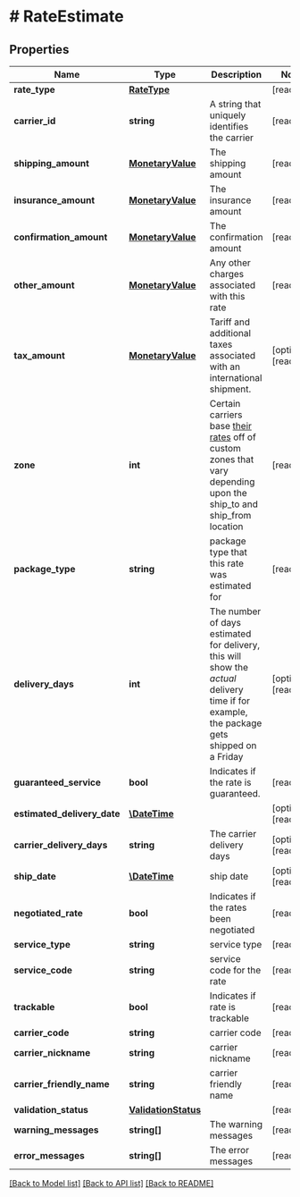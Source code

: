 # # RateEstimate

## Properties

Name | Type | Description | Notes
------------ | ------------- | ------------- | -------------
**rate_type** | [**RateType**](RateType.md) |  | [readonly] 
**carrier_id** | **string** | A string that uniquely identifies the carrier | [readonly] 
**shipping_amount** | [**MonetaryValue**](MonetaryValue.md) | The shipping amount | [readonly] 
**insurance_amount** | [**MonetaryValue**](MonetaryValue.md) | The insurance amount | [readonly] 
**confirmation_amount** | [**MonetaryValue**](MonetaryValue.md) | The confirmation amount | [readonly] 
**other_amount** | [**MonetaryValue**](MonetaryValue.md) | Any other charges associated with this rate | [readonly] 
**tax_amount** | [**MonetaryValue**](MonetaryValue.md) | Tariff and additional taxes associated with an international shipment. | [optional] [readonly] 
**zone** | **int** | Certain carriers base [their rates](https://blog.stamps.com/2017/09/08/usps-postal-zones/) off of custom zones that vary depending upon the ship_to and ship_from location | [readonly] 
**package_type** | **string** | package type that this rate was estimated for | [readonly] 
**delivery_days** | **int** | The number of days estimated for delivery, this will show the _actual_ delivery time if for example, the package gets shipped on a Friday | [optional] [readonly] 
**guaranteed_service** | **bool** | Indicates if the rate is guaranteed. | [readonly] 
**estimated_delivery_date** | [**\DateTime**](\DateTime.md) |  | [optional] [readonly] 
**carrier_delivery_days** | **string** | The carrier delivery days | [optional] [readonly] 
**ship_date** | [**\DateTime**](\DateTime.md) | ship date | [optional] [readonly] 
**negotiated_rate** | **bool** | Indicates if the rates been negotiated | [readonly] 
**service_type** | **string** | service type | [readonly] 
**service_code** | **string** | service code for the rate | [readonly] 
**trackable** | **bool** | Indicates if rate is trackable | [readonly] 
**carrier_code** | **string** | carrier code | [readonly] 
**carrier_nickname** | **string** | carrier nickname | [readonly] 
**carrier_friendly_name** | **string** | carrier friendly name | [readonly] 
**validation_status** | [**ValidationStatus**](ValidationStatus.md) |  | [readonly] 
**warning_messages** | **string[]** | The warning messages | [readonly] 
**error_messages** | **string[]** | The error messages | [readonly] 

[[Back to Model list]](../../README.md#documentation-for-models) [[Back to API list]](../../README.md#documentation-for-api-endpoints) [[Back to README]](../../README.md)



